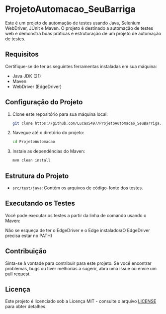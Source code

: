 # ProjetoAutomacao_SeuBarriga

Este é um projeto de automação de testes usando Java, Selenium WebDriver, JUnit e Maven. O projeto é destinado a automação de testes web e demonstra boas práticas e estruturação de um projeto de automação de testes.

## Requisitos

Certifique-se de ter as seguintes ferramentas instaladas em sua máquina:

- Java JDK (21)
- Maven
- WebDriver (EdgeDriver)

## Configuração do Projeto

1. Clone este repositório para sua máquina local:

   ```bash
   git clone https://github.com/Lucas5497/ProjetoAutomacao_SeuBarriga.git

2. Navegue até o diretório do projeto:
   
   ```bash
   cd ProjetoAutomacao

3. Instale as dependências do Maven:
   
   ```bash
   mvn clean install
   
## Estrutura do Projeto

- `src/test/java`: Contém os arquivos de código-fonte dos testes.

## Executando os Testes

Você pode executar os testes a partir da linha de comando usando o Maven:

Não se esqueça de ter o EdgeDriver e o Edge instalados(O EdgeDriver precisa estar no PATH)

## Contribuição

Sinta-se à vontade para contribuir para este projeto. Se você encontrar problemas, bugs ou tiver melhorias a sugerir, abra uma issue ou envie um pull request.

## Licença

Este projeto é licenciado sob a Licença MIT - consulte o arquivo [LICENSE](LICENSE) para obter detalhes.
